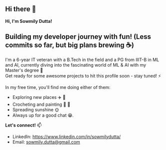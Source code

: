 ## Hi there 👋

**Hi, I'm Sowmily Dutta!**

## Building my developer journey with fun!  (Less commits so far, but big plans brewing ☕️)

I'm a 6-year IT veteran with a B.Tech in the field and a PG from IIIT-B in ML and AI, currently diving into the fascinating world of ML & AI with my Master's degree 🌱  
Get ready for some awesome projects to hit this profile soon - stay tuned! ️⚡ 

In my free time, you'll find me doing either of them:
- Exploring new places ✈️ 🧭
- Crocheting and painting 🧶 🎨
- Spreading sunshine 🌞
- Always up for a good chat 😁. 

**Let's connect!** 📫

* LinkedIn: https://www.linkedin.com/in/sowmilydutta/
* Email: sowmily.dutta@gmail.com


<!--
**sowmilydutta/sowmilydutta** is a ✨ _special_ ✨ repository because its `README.md` (this file) appears on your GitHub profile.

Here are some ideas to get you started:

- 🔭 I’m currently working on ...
- 🌱 I’m currently learning ...
- 👯 I’m looking to collaborate on ...
- 🤔 I’m looking for help with ...
- 💬 Ask me about ...
- 📫 How to reach me: ...
- 😄 Pronouns: ...
- ⚡ Fun fact: ...
-->

